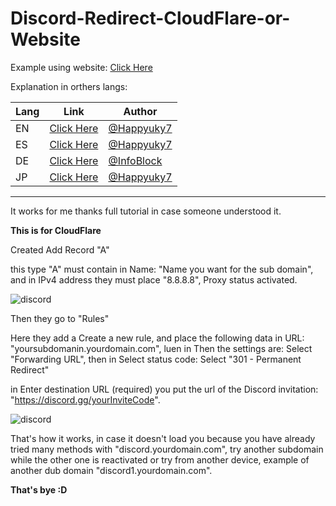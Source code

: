 # Discord-Redirect-CloudFlare-or-Website

Example using website: [Click Here](https://github.com/Happyuky7/Discord-Redirect-CloudFlare-or-Website/blob/master/index.html)

Explanation in orthers langs:


| Lang | Link | Author |
| --- | --- | --- |
| EN | [Click Here](https://github.com/Happyuky7/Discord-Redirect-CloudFlare-or-Website/blob/master/README.md) | [@Happyuky7](https://github.com/Happyuky7) |
| ES | [Click Here](https://github.com/Happyuky7/Discord-Redirect-CloudFlare-or-Website/blob/master/README_ES.md) | [@Happyuky7](https://github.com/Happyuky7) |
| DE | [Click Here](https://github.com/Happyuky7/Discord-Redirect-CloudFlare-or-Website/blob/master/README_DE.md) | [@InfoBlock](https://github.com/InfoBlock) |
| JP | [Click Here](https://github.com/Happyuky7/Discord-Redirect-CloudFlare-or-Website/blob/master/README_JP.md) | [@Happyuky7](https://github.com/Happyuky7) |

---

It works for me thanks full tutorial in case someone understood it.

**This is for CloudFlare**

Created Add Record "A"

this type "A" must contain in Name: "Name you want for the sub domain", and in IPv4 address they must place "8.8.8.8", Proxy status activated.


<img src="https://raw.githubusercontent.com/Happyuky7/Discord-Redirect-CloudFlare-or-Website/master/5YtzR.png" alt="discord"/>


Then they go to "Rules"

Here they add a Create a new rule, and place the following data in URL: "yoursubdomanin.yourdomain.com", luen in Then the settings are: Select "Forwarding URL", then in Select status code: Select "301 - Permanent Redirect"

in Enter destination URL (required) you put the url of the Discord invitation: "https://discord.gg/yourInviteCode".

<img src="https://raw.githubusercontent.com/Happyuky7/Discord-Redirect-CloudFlare-or-Website/master/oBufr.png" alt="discord"/>

That's how it works, in case it doesn't load you because you have already tried many methods with "discord.yourdomain.com", try another subdomain while the other one is reactivated or try from another device, example of another dub domain "discord1.yourdomain.com".

**That's bye :D**
